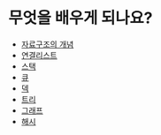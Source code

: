 # 무엇을 배우게 되나요?

- [자료구조의 개념](/study/grow-up/data-structure/about.html)
- [연결리스트]()
- [스택]()
- [큐]()
- [덱]()
- [트리]()
- [그래프]()
- [해시]()